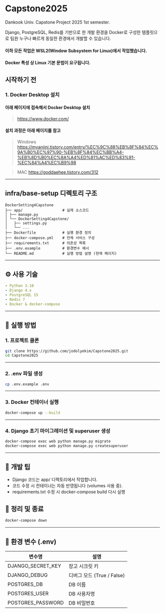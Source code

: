 # Capstone2025
Dankook Univ. Capstone Project 2025 1st semester.

Django, PostgreSQL, Redis를 기반으로 한 개발 환경을 Docker로 구성한 템플릿으로 팀원 누구나 빠르게 동일한 환경에서 개발할 수 있습니다.

#### 이하 모든 작업은 WSL2(Window Subsystem for Linux)에서 작업했습니다.
#### Docker 특성 상 Linux 기본 문법이 요구됩니다. 

## 시작하기 전 

### 1. Docker Desktop 설치
#### 아래 페이지에 접속해서 Docker Desktop 설치
> <https://www.docker.com/>

#### 설치 과정은 아래 페이지를 참고
> Windows <https://myanjini.tistory.com/entry/%EC%9C%88%EB%8F%84%EC%9A%B0%EC%97%90-%EB%8F%84%EC%BB%A4-%EB%8D%B0%EC%8A%A4%ED%81%AC%ED%83%91-%EC%84%A4%EC%B9%98>

> MAC <https://goddaehee.tistory.com/312>

---

## infra/base-setup 디렉토리 구조
```
DockerSetting4Capstone
├── app/                  # 실제 소스코드
│ ├── manage.py           
│ └── DockerSetting4Capstone/	        		
│   ├── settings.py
│   └── ...            
├── Dockerfile            # 실행 환경 정의
├── docker-compose.yml    # 전체 서비스 구성
├── requirements.txt      # 의존성 목록  
├── .env.example          # 환경변수 예시
└── README.md             # 실행 방법 설명 (현재 페이지)
```

---

## ⚙️ 사용 기술
```yaml
- Python 3.10
- Django 4.x
- PostgreSQL 15
- Redis 7
- Docker & docker-compose
```

---

## 🚀 실행 방법

### 1. 프로젝트 클론

```bash
git clone https://github.com/jodolyekim/Capstone2025.git
cd Capstone2025
```

---

### 2. .env 파일 생성
```bash
cp .env.example .env
```

---

### 3. Docker 컨테이너 실행
```bash
docker-compose up --build
```

---

### 4. Django 초기 마이그레이션 및 superuser 생성
```bash
docker-compose exec web python manage.py migrate
docker-compose exec web python manage.py createsuperuser
```

---

## 🧪 개발 팁

+ Django 코드는 app/ 디렉토리에서 작업합니다.
+ 코드 수정 시 컨테이너는 자동 반영됩니다 (volumes 사용 중).
+ requirements.txt 수정 시 docker-compose build 다시 실행



## 🧼 정리 및 종료
```bash
docker-compose down
```
---

## 📁 환경 변수 (.env)
| 변수명                 | 설명                    |
| ------------------- | --------------------- |
| DJANGO\_SECRET\_KEY | 장고 시크릿 키              |
| DJANGO\_DEBUG       | 디버그 모드 (True / False) |
| POSTGRES\_DB        | DB 이름                 |
| POSTGRES\_USER      | DB 사용자명               |
| POSTGRES\_PASSWORD  | DB 비밀번호               |
